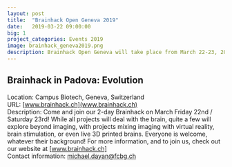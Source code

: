 ```yaml
---
layout: post
title:  "Brainhack Open Geneva 2019"
date:   2019-03-22 09:00:00
big: 1
project_categories: Events 2019
image: brainhack_geneva2019.png
description: Brainhack Open Geneva will take place from March 22-23, 2019
---
```

## Brainhack in Padova: Evolution  

Location: Campus Biotech, Geneva, Switzerland  
URL: [www.brainhack.ch](www.brainhack.ch)  
Description: Come and join our 2-day Brainhack on March Friday 22nd / Saturday 23rd! While all projects will deal with the brain, quite a few will explore beyond imaging, with projects mixing imaging with virtual reality, brain stimulation, or even live 3D printed brains. Everyone is welcome, whatever their background! For more information, and to join us, check out our website at [www.brainhack.ch]  
Contact information: michael.dayan@fcbg.ch  
